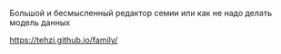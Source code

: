 Большой и бесмысленный редактор семии или как не надо делать модель данных 

https://tehzi.github.io/family/
